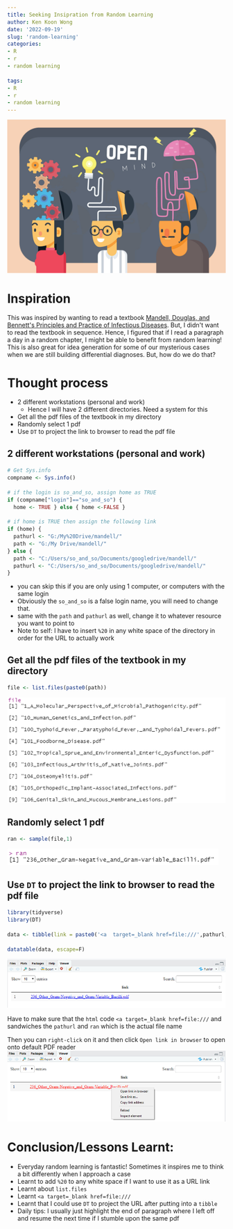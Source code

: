 ```yaml
---
title: Seeking Insipration from Random Learning
author: Ken Koon Wong
date: '2022-09-19'
slug: 'random-learning'
categories: 
- R
- r
- random learning

tags: 
- R
- r
- random learning
---
```

![](featured.jpg)

# Inspiration
This was inspired by wanting to read a textbook [Mandell, Douglas, and Bennett's Principles and Practice of Infectious Diseases](https://www.amazon.com/Bennetts-Principles-Practice-Infectious-Diseases/dp/0323482554). But, I didn't want to read the textbook in sequence. Hence, I figured that if I read a paragraph a day in a random chapter, I might be able to benefit from random learning!  This is also great for idea generation for some of our mysterious cases when we are still building differential diagnoses. But, how do we do that? 

# Thought process
- 2 different workstations (personal and work)
  - Hence I will have 2 different directories. Need a system for this
- Get all the pdf files of the textbook in my directory
- Randomly select 1 pdf
- Use `DT` to project the link to browser to read the pdf file

## 2 different workstations (personal and work)

```r
# Get Sys.info  
compname <- Sys.info()

# if the login is so_and_so, assign home as TRUE
if (compname["login"]=="so_and_so") {
  home <- TRUE } else { home <-FALSE }

# if home is TRUE then assign the following link
if (home) {
  pathurl <- "G:/My%20Drive/mandell/"
  path <- "G:/My Drive/mandell/"
} else {
  path <- "C:/Users/so_and_so/Documents/googledrive/mandell/"
  pathurl <- "C:/Users/so_and_so/Documents/googledrive/mandell/"
}
```
- you can skip this if you are only using 1 computer, or computers with the same login
- Obviously the `so_and_so` is a false login name, you will need to change that. 
- same with the `path` and `pathurl` as well, change it to whatever resource you want to point to
- Note to self: I have to insert `%20` in any white space of the directory in order for the URL to actually work

## Get all the pdf files of the textbook in my directory

```r
file <- list.files(paste0(path))
```

![](file.png)

## Randomly select 1 pdf

```r
ran <- sample(file,1)
```

![](random.png)
## Use `DT` to project the link to browser to read the pdf file

```r
library(tidyverse)
library(DT)

data <- tibble(link = paste0('<a  target=_blank href=file:///',pathurl, ran,'>',ran,'</a>' ))

datatable(data, escape=F)
```

![](dt.png)
<br>

Have to make sure that the `html` code `<a target=_blank href=file:///` and </a> sandwiches the `pathurl` and `ran` which is the actual file name

Then you can `right-click` on it and then click `Open link in browser` to open onto default PDF reader
<br>
![](rightclick.png)


# Conclusion/Lessons Learnt:
- Everyday random learning is fantastic! Sometimes it inspires me to think a bit differently when I approach a case
- Learnt to add `%20` to any white space if I want to use it as a URL link
- Learnt about `list.files`
- Learnt `<a target=_blank href=file:///`
- Learnt that I could use `DT` to project the URL after putting into a `tibble`
- Daily tips: I usually just highlight the end of paragraph where I left off and resume the next time if I stumble upon the same pdf

